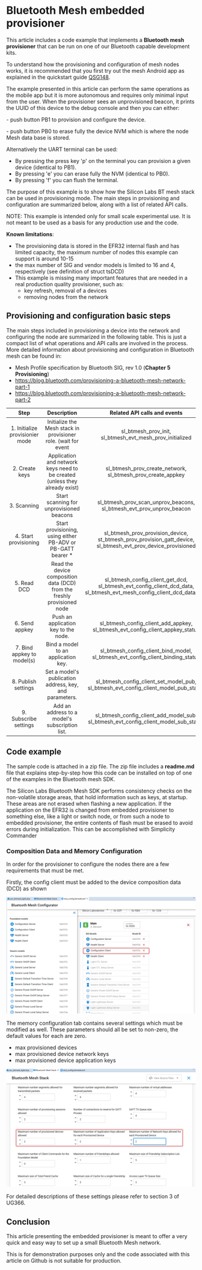 # Bluetooth Mesh embedded provisioner

This article includes a code example that implements a **Bluetooth mesh provisioner** that can be run on one of our Bluetooth capable development kits.

To understand how the provisioning and configuration of mesh nodes works, it is recommended that you first try out the mesh Android app as explained in the quickstart guide [QSG148](https://www.silabs.com/documents/login/quick-start-guides/qsg148-bluetooth-mesh-demo-quick-start-guide.pdf).

The example presented in this article can perform the same operations as the mobile app but it is more autonomous and requires only minimal input from the user. When the provisioner sees an unprovisioned beacon, it prints the UUID of this device to the debug console and then you can either:

\- push button PB1 to provision and configure the device.

\- push button PB0 to erase fully the device NVM which is where the node Mesh data base is stored.

 Alternatively the UART terminal can be used:

- By pressing the press key 'p' on the terminal you can provision a given device (identical to PB1).
- By pressing 'e' you can erase fully the NVM (identical to PB0).
- By pressing 'f' you can flush the terminal.

The purpose of this example is to show how the Silicon Labs BT mesh stack can be used in provisioning mode. The main steps in provisioning and configuration are summarized below, along with a list of related API calls.

NOTE: This example is intended only for small scale experimental use. It is not meant to be used as a basis for any production use and the code.

**Known limitations**:

- The provisioning data is stored in the EFR32 internal flash and has limited capacity, the maximum number of nodes this example can support is around 10-15
- the max number of SIG and vendor models is limited to 16 and 4, respectively (see definition of struct tsDCD)
- This example is missing many important features that are needed in a real production quality provisioner, such as:
  - key refresh, removal of a devices
  - removing nodes from the network

## Provisioning and configuration basic steps

The main steps included in provisioning a device into the network and configuring the node are summarized in the following table. This is just a compact list of what operations and API calls are involved in the process. More detailed information about provisioning and configuration in Bluetooth mesh can be found in:

- Mesh Profile specification by Bluetooth SIG, rev 1.0 (**Chapter 5 Provisioning**)
- <https://blog.bluetooth.com/provisioning-a-bluetooth-mesh-network-part-1>
- <https://blog.bluetooth.com/provisioning-a-bluetooth-mesh-network-part-2>

|              Step               |                         Description                          |                 Related API calls and events                 |
| :-----------------------------: | :----------------------------------------------------------: | :----------------------------------------------------------: |
| 1. Initialize provisionier mode | Initialize the Mesh stack in provisioner role. (wait for event |   sl_btmesh_prov_init, sl_btmesh_evt_mesh_prov_initialized   |
|         2. Create keys          | Application and network keys need to be created (unless they already exist) | sl_btmesh_prov_create_network, sl_btmesh_prov_create_appkey  |
|           3. Scanning           |           Start scanning for unprovisioned beacons           | sl_btmesh_prov_scan_unprov_beacons, sl_btmesh_evt_prov_unprov_beacon |
|      4. Start provisioning      | Start provisioning, using either PB-ADV or PB-GATT bearer *  | sl_btmesh_prov_provision_device, st_btmesh_prov_provision_gatt_device, sl_btmesh_evt_prov_device_provisioned |
|           5. Read DCD           | Read the device composition data (DCD) from the freshly provisioned node | sl_btmesh_config_client_get_dcd, sl_btmesh_evt_config_client_dcd_data, sl_btmesh_evt_mesh_config_client_dcd_data_end |
|         6. Send appkey          |             Push an application key to the node.             | sl_btmesh_config_client_add_appkey, sl_btmesh_evt_config_client_appkey_status |
|   7. Bind appkey to model(s)    |             Bind a model to an application key.              | sl_btmesh_config_client_bind_model, sl_btmesh_evt_config_client_binding_status |
|       8. Publish settings       |   Set a model's publication address, key, and parameters.    | sl_btmesh_config_client_set_model_pub, sl_btmesh_evt_config_client_model_pub_status |
|      9. Subscribe settings      |        Add an address to a model's subscription list.        | sl_btmesh_config_client_add_model_sub, sl_btmesh_evt_config_client_model_sub_status |

## Code example

The sample code is attached in a zip file. The zip file includes a **readme.md** file that explains step-by-step how this code can be installed on top of one of the examples in the Bluetooth mesh SDK.

The Silicon Labs Bluetooth Mesh SDK performs consistency checks on the non-volatile storage areas, that hold information such as keys, at startup. These areas are not erased when flashing a new application. If the application on the EFR32 is changed from embedded provisioner to something else, like a light or switch node, or from such a node to embedded provisioner, the entire contents of flash must be erased to avoid errors during initialization. This can be accomplished with Simplicity Commander

### Composition Data and Memory Configuration

In order for the provisioner to configure the nodes there are a few requirements that must be met.

Firstly, the config client must be added to the device composition data (DCD) as shown

![config client](kba_images/composition_data.png)

The memory configuration tab contains several settings which must be modified as well. These parameters should all be set to non-zero, the default values for each are zero.

- max provisioned devices
- max provisioned device network keys
- max provisioned device application keys

![mem_config](kba_images/memory_config_max.png)

For detailed descriptions of these settings please refer to section 3 of UG366.

## Conclusion

This article presenting the embedded provisioner is meant to offer a very quick and easy way to set up a small Bluetooth Mesh network.

This is for demonstration purposes only and the code associated with this article on Github is not suitable for production.
